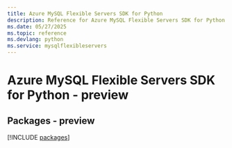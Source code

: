 ```yaml
---
title: Azure MySQL Flexible Servers SDK for Python
description: Reference for Azure MySQL Flexible Servers SDK for Python
ms.date: 05/27/2025
ms.topic: reference
ms.devlang: python
ms.service: mysqlflexibleservers
---
```

# Azure MySQL Flexible Servers SDK for Python - preview
## Packages - preview
[!INCLUDE [packages](mysql-flexible-servers-index.md)]